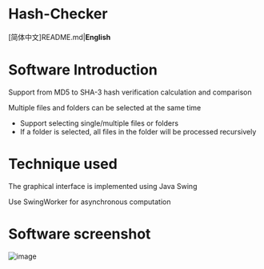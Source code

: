 # Hash-Checker

[简体中文]README.md|**English**

# Software Introduction

Support from MD5 to SHA-3 hash verification calculation and comparison

Multiple files and folders can be selected at the same time

* Support selecting single/multiple files or folders
* If a folder is selected, all files in the folder will be processed recursively

# Technique used

The graphical interface is implemented using Java Swing

Use SwingWorker for asynchronous computation

# Software screenshot
![image](https://github.com/user-attachments/assets/273828c1-0c3c-4157-b7dd-ae5157633620)
